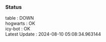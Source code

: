 ### Status


table : DOWN  
hogwarts : OK  
icy-bot : OK  
Latest Update : 2024-08-10 05:08:34.963144
